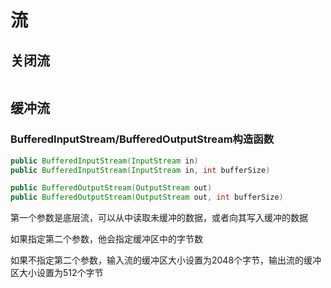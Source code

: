# 流

## 关闭流

```java

```





## 缓冲流

### BufferedInputStream/BufferedOutputStream构造函数

```java
public BufferedInputStream(InputStream in)
public BufferedInputStream(InputStream in, int bufferSize) 

public BufferedOutputStream(OutputStream out)
public BufferedOutputStream(OutputStream out, int bufferSize) 
```



第一个参数是底层流，可以从中读取未缓冲的数据，或者向其写入缓冲的数据

如果指定第二个参数，他会指定缓冲区中的字节数

如果不指定第二个参数，输入流的缓冲区大小设置为2048个字节，输出流的缓冲区大小设置为512个字节



​	